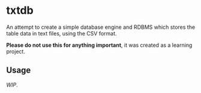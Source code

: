 # txtdb

An attempt to create a simple database engine and RDBMS which stores the table
data in text files, using the CSV format.

**Please do not use this for anything important**, it was created as a learning
project.


## Usage

_WIP_.
